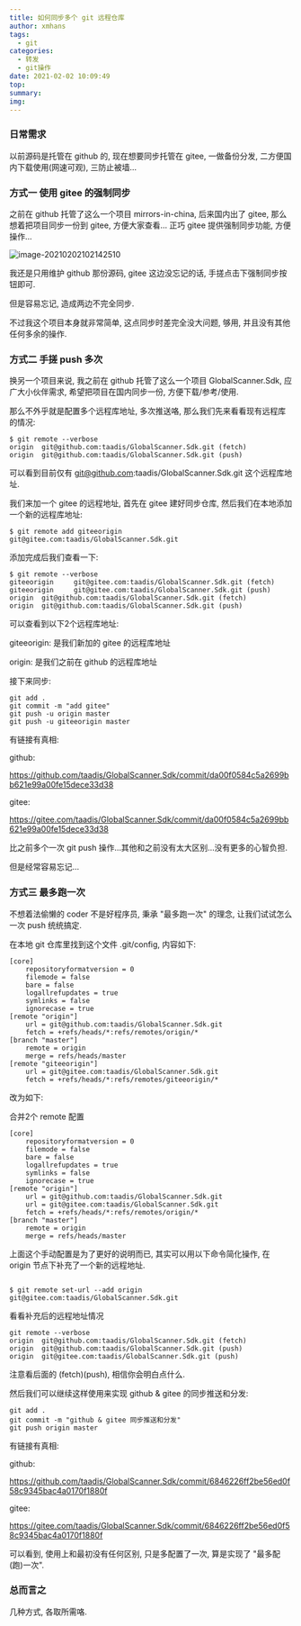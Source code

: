 ```yaml
---
title: 如何同步多个 git 远程仓库
author: xmhans
tags:
  - git
categories:
  - 转发
  - git操作
date: 2021-02-02 10:09:49
top:
summary:
img:
---
```

### 日常需求
以前源码是托管在 github 的, 现在想要同步托管在 gitee, 一做备份分发, 二方便国内下载使用(网速可观), 三防止被墙…

### 方式一 使用 gitee 的强制同步
之前在 github 托管了这么一个项目 mirrors-in-china, 后来国内出了 gitee, 那么想着把项目同步一份到 gitee, 方便大家查看… 正巧 gitee 提供强制同步功能, 方便操作…

![image-20210202102142510](https://cdn.jsdelivr.net/gh/hans1980775481/picture-bed/img/image-20210202102142510.png)

我还是只用维护 github 那份源码, gitee 这边没忘记的话, 手搓点击下强制同步按钮即可.

但是容易忘记, 造成两边不完全同步.

不过我这个项目本身就非常简单, 这点同步时差完全没大问题, 够用, 并且没有其他任何多余的操作.

### 方式二 手搓 push 多次
换另一个项目来说, 我之前在 github 托管了这么一个项目 GlobalScanner.Sdk, 应广大小伙伴需求, 希望把项目在国内同步一份, 方便下载/参考/使用.

那么不外乎就是配置多个远程库地址, 多次推送咯, 那么我们先来看看现有远程库的情况:

```shell
$ git remote --verbose
origin  git@github.com:taadis/GlobalScanner.Sdk.git (fetch)
origin  git@github.com:taadis/GlobalScanner.Sdk.git (push)
```

可以看到目前仅有 git@github.com:taadis/GlobalScanner.Sdk.git 这个远程库地址.

我们来加一个 gitee 的远程地址, 首先在 gitee 建好同步仓库, 然后我们在本地添加一个新的远程库地址:

```git
$ git remote add giteeorigin git@gitee.com:taadis/GlobalScanner.Sdk.git
```
添加完成后我们查看一下:

```shell
$ git remote --verbose
giteeorigin     git@gitee.com:taadis/GlobalScanner.Sdk.git (fetch)
giteeorigin     git@gitee.com:taadis/GlobalScanner.Sdk.git (push)
origin  git@github.com:taadis/GlobalScanner.Sdk.git (fetch)
origin  git@github.com:taadis/GlobalScanner.Sdk.git (push)
```
可以查看到以下2个远程库地址:

giteeorigin: 是我们新加的 gitee 的远程库地址

origin: 是我们之前在 github 的远程库地址

接下来同步:

```shell
git add .
git commit -m "add gitee"
git push -u origin master
git push -u giteeorigin master
```

有链接有真相:

github:

https://github.com/taadis/GlobalScanner.Sdk/commit/da00f0584c5a2699bb621e99a00fe15dece33d38

gitee:

https://gitee.com/taadis/GlobalScanner.Sdk/commit/da00f0584c5a2699bb621e99a00fe15dece33d38

比之前多个一次 git push 操作…其他和之前没有太大区别…没有更多的心智负担.

但是经常容易忘记…

### 方式三 最多跑一次
不想着法偷懒的 coder 不是好程序员, 秉承 "最多跑一次" 的理念, 让我们试试怎么一次 push 统统搞定.

在本地 git 仓库里找到这个文件 .git/config, 内容如下:

```shell
[core]
    repositoryformatversion = 0
    filemode = false
    bare = false
    logallrefupdates = true
    symlinks = false
    ignorecase = true
[remote "origin"]
    url = git@github.com:taadis/GlobalScanner.Sdk.git
    fetch = +refs/heads/*:refs/remotes/origin/*
[branch "master"]
    remote = origin
    merge = refs/heads/master
[remote "giteeorigin"]
    url = git@gitee.com:taadis/GlobalScanner.Sdk.git
    fetch = +refs/heads/*:refs/remotes/giteeorigin/*
```
改为如下:

合并2个 remote 配置

```shell
[core]
    repositoryformatversion = 0
    filemode = false
    bare = false
    logallrefupdates = true
    symlinks = false
    ignorecase = true
[remote "origin"]
    url = git@github.com:taadis/GlobalScanner.Sdk.git
    url = git@gitee.com:taadis/GlobalScanner.Sdk.git
    fetch = +refs/heads/*:refs/remotes/origin/*
[branch "master"]
    remote = origin
    merge = refs/heads/master
```

上面这个手动配置是为了更好的说明而已, 其实可以用以下命令简化操作, 在 origin 节点下补充了一个新的远程地址.
```shell

$ git remote set-url --add origin git@gitee.com:taadis/GlobalScanner.Sdk.git
```
看看补充后的远程地址情况

```shell
git remote --verbose
origin  git@github.com:taadis/GlobalScanner.Sdk.git (fetch)
origin  git@github.com:taadis/GlobalScanner.Sdk.git (push)
origin  git@gitee.com:taadis/GlobalScanner.Sdk.git (push)
```
注意看后面的 (fetch)(push), 相信你会明白点什么.

然后我们可以继续这样使用来实现 github & gitee 的同步推送和分发:

```shell
git add .
git commit -m "github & gitee 同步推送和分发"
git push origin master
```
有链接有真相:

github:

https://github.com/taadis/GlobalScanner.Sdk/commit/6846226ff2be56ed0f58c9345bac4a0170f1880f

gitee:

https://gitee.com/taadis/GlobalScanner.Sdk/commit/6846226ff2be56ed0f58c9345bac4a0170f1880f

可以看到, 使用上和最初没有任何区别, 只是多配置了一次, 算是实现了 "最多配(跑)一次".

### 总而言之
几种方式, 各取所需咯.